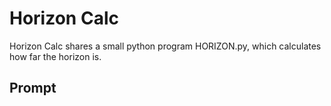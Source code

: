 # Horizon Calc

Horizon Calc shares a small python program HORIZON.py, which calculates how far the horizon is.

## Prompt

